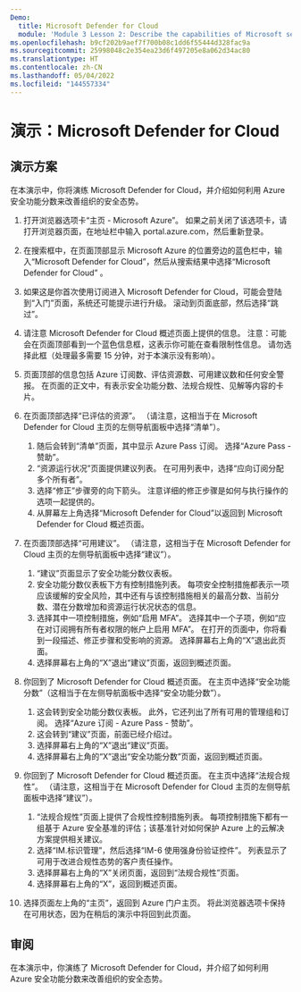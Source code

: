 ```yaml
---
Demo:
  title: Microsoft Defender for Cloud
  module: 'Module 3 Lesson 2: Describe the capabilities of Microsoft security solutions: Describe security management capabilities of Azure'
ms.openlocfilehash: b9cf202b9aef7f700b08c1dd6f55444d328fac9a
ms.sourcegitcommit: 25998048c2e354ea23d6f497205e8a062d34ac80
ms.translationtype: HT
ms.contentlocale: zh-CN
ms.lasthandoff: 05/04/2022
ms.locfileid: "144557334"
---
```

# <a name="demo-microsoft-defender-for-cloud"></a>演示：Microsoft Defender for Cloud

## <a name="demo-scenario"></a>演示方案

在本演示中，你将演练 Microsoft Defender for Cloud，并介绍如何利用 Azure 安全功能分数来改善组织的安全态势。

1. 打开浏览器选项卡“主页 - Microsoft Azure”。  如果之前关闭了该选项卡，请打开浏览器页面，在地址栏中输入 portal.azure.com，然后重新登录。

1. 在搜索框中，在页面顶部显示 Microsoft Azure 的位置旁边的蓝色栏中，输入“Microsoft Defender for Cloud”，然后从搜索结果中选择“Microsoft Defender for Cloud” 。

1. 如果这是你首次使用订阅进入 Microsoft Defender for Cloud，可能会登陆到“入门”页面，系统还可能提示进行升级。  滚动到页面底部，然后选择“跳过”。

1. 请注意 Microsoft Defender for Cloud 概述页面上提供的信息。  注意：可能会在页面顶部看到一个蓝色信息框，这表示你可能在查看限制性信息。  请勿选择此框（处理最多需要 15 分钟，对于本演示没有影响）。

1. 页面顶部的信息包括 Azure 订阅数、评估资源数、可用建议数和任何安全警报。  在页面的正文中，有表示安全功能分数、法规合规性、见解等内容的卡片。  

1. 在页面顶部选择“已评估的资源”。  （请注意，这相当于在 Microsoft Defender for Cloud 主页的左侧导航面板中选择“清单”）。
    1. 随后会转到“清单”页面，其中显示 Azure Pass 订阅。  选择“Azure Pass - 赞助”。
    1. “资源运行状况”页面提供建议列表。  在可用列表中，选择“应向订阅分配多个所有者”。
    1. 选择“修正”步骤旁的向下箭头。 注意详细的修正步骤是如何与执行操作的选项一起提供的。  
    1. 从屏幕左上角选择“Microsoft Defender for Cloud”以返回到 Microsoft Defender for Cloud 概述页面。

1. 在页面顶部选择“可用建议”。  （请注意，这相当于在 Microsoft Defender for Cloud 主页的左侧导航面板中选择“建议”）。
    1. “建议”页面显示了安全功能分数仪表板。
    1. 安全功能分数仪表板下方有控制措施列表。 每项安全控制措施都表示一项应该缓解的安全风险，其中还有与该控制措施相关的最高分数、当前分数、潜在分数增加和资源运行状况状态的信息。  
    1. 选择其中一项控制措施，例如“启用 MFA”。  选择其中一个子项，例如“应在对订阅拥有所有者权限的帐户上启用 MFA”。  在打开的页面中，你将看到一段描述、修正步骤和受影响的资源。 选择屏幕右上角的“X”退出此页面。
    1. 选择屏幕右上角的“X”退出“建议”页面，返回到概述页面。

1. 你回到了 Microsoft Defender for Cloud 概述页面。  在主页中选择“安全功能分数”（这相当于在左侧导航面板中选择“安全功能分数”）。
    1. 这会转到安全功能分数仪表板。  此外，它还列出了所有可用的管理组和订阅。  选择“Azure 订阅 - Azure Pass - 赞助”。
    1. 这会转到“建议”页面，前面已经介绍过。
    1. 选择屏幕右上角的“X”退出“建议”页面。
    1. 选择屏幕右上角的“X”退出“安全功能分数”页面，返回到概述页面。

1. 你回到了 Microsoft Defender for Cloud 概述页面。  在主页中选择“法规合规性”。 （请注意，这相当于在 Microsoft Defender for Cloud 主页的左侧导航面板中选择“建议”）。
    1. “法规合规性”页面上提供了合规性控制措施列表。  每项控制措施下都有一组基于 Azure 安全基准的评估；该基准针对如何保护 Azure 上的云解决方案提供相关建议。
    1. 选择“IM.标识管理”，然后选择“IM-6 使用强身份验证控件”。  列表显示了可用于改进合规性态势的客户责任操作。
    1. 选择屏幕右上角的“X”关闭页面，返回到“法规合规性”页面。
    1. 选择屏幕右上角的“X”，返回到概述页面。

1. 选择页面左上角的“主页”，返回到 Azure 门户主页。  将此浏览器选项卡保持在可用状态，因为在稍后的演示中将回到此页面。

## <a name="review"></a>审阅

在本演示中，你演练了 Microsoft Defender for Cloud，并介绍了如何利用 Azure 安全功能分数来改善组织的安全态势。
